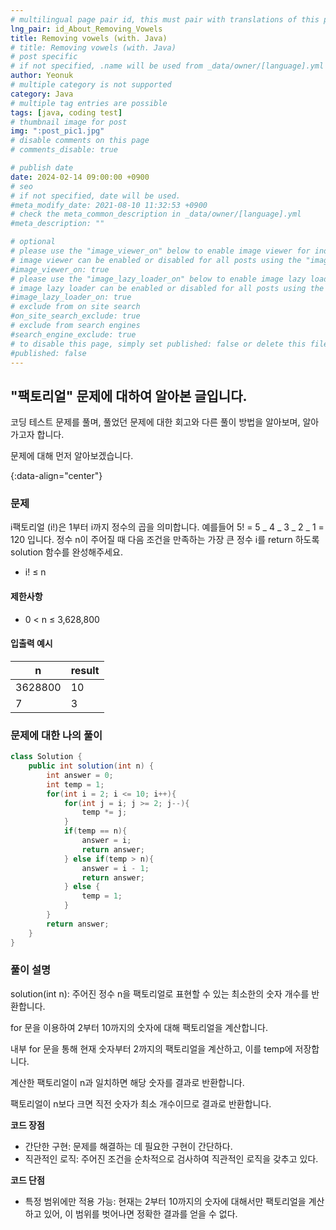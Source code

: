 ```yaml
---
# multilingual page pair id, this must pair with translations of this page. (This name must be unique)
lng_pair: id_About_Removing_Vowels
title: Removing vowels (with. Java)
# title: Removing vowels (with. Java)
# post specific
# if not specified, .name will be used from _data/owner/[language].yml
author: Yeonuk
# multiple category is not supported
category: Java
# multiple tag entries are possible
tags: [java, coding test]
# thumbnail image for post
img: ":post_pic1.jpg"
# disable comments on this page
# comments_disable: true

# publish date
date: 2024-02-14 09:00:00 +0900
# seo
# if not specified, date will be used.
#meta_modify_date: 2021-08-10 11:32:53 +0900
# check the meta_common_description in _data/owner/[language].yml
#meta_description: ""

# optional
# please use the "image_viewer_on" below to enable image viewer for individual pages or posts (_posts/ or [language]/_posts folders).
# image viewer can be enabled or disabled for all posts using the "image_viewer_posts: true" setting in _data/conf/main.yml.
#image_viewer_on: true
# please use the "image_lazy_loader_on" below to enable image lazy loader for individual pages or posts (_posts/ or [language]/_posts folders).
# image lazy loader can be enabled or disabled for all posts using the "image_lazy_loader_posts: true" setting in _data/conf/main.yml.
#image_lazy_loader_on: true
# exclude from on site search
#on_site_search_exclude: true
# exclude from search engines
#search_engine_exclude: true
# to disable this page, simply set published: false or delete this file
#published: false
---
```


<!-- outline-start -->

## "팩토리얼" 문제에 대하여 알아본 글입니다.

코딩 테스트 문제를 풀며, 풀었던 문제에 대한 회고와 다른 풀이 방법을 알아보며, 알아가고자 합니다.

문제에 대해 먼저 알아보겠습니다.

{:data-align="center"}

<!-- outline-end -->

### 문제

i팩토리얼 (i!)은 1부터 i까지 정수의 곱을 의미합니다. 예를들어 5! = 5 _ 4 _ 3 _ 2 _ 1 = 120 입니다. 정수 n이 주어질 때 다음 조건을 만족하는 가장 큰 정수 i를 return 하도록 solution 함수를 완성해주세요.

- i! ≤ n

#### 제한사항

- 0 < n ≤ 3,628,800

#### 입출력 예시

| n       | result |
| ------- | ------ |
| 3628800 | 10     |
| 7       | 3      |

<!-- | start_num | end_num | result |
| --------- | ------- | ------ |
| 10        | 3       | 0      | -->

### 문제에 대한 나의 풀이

```java
class Solution {
    public int solution(int n) {
        int answer = 0;
        int temp = 1;
        for(int i = 2; i <= 10; i++){
            for(int j = i; j >= 2; j--){
                temp *= j;
            }
            if(temp == n){
                answer = i;
                return answer;
            } else if(temp > n){
                answer = i - 1;
                return answer;
            } else {
                temp = 1;
            }
        }
        return answer;
    }
}
```

### 풀이 설명

solution(int n): 주어진 정수 n을 팩토리얼로 표현할 수 있는 최소한의 숫자 개수를 반환합니다.

for 문을 이용하여 2부터 10까지의 숫자에 대해 팩토리얼을 계산합니다.

내부 for 문을 통해 현재 숫자부터 2까지의 팩토리얼을 계산하고, 이를 temp에 저장합니다.

계산한 팩토리얼이 n과 일치하면 해당 숫자를 결과로 반환합니다.

팩토리얼이 n보다 크면 직전 숫자가 최소 개수이므로 결과로 반환합니다.

**코드 장점**

- 간단한 구현: 문제를 해결하는 데 필요한 구현이 간단하다.
- 직관적인 로직: 주어진 조건을 순차적으로 검사하여 직관적인 로직을 갖추고 있다.

**코드 단점**

- 특정 범위에만 적용 가능: 현재는 2부터 10까지의 숫자에 대해서만 팩토리얼을 계산하고 있어, 이 범위를 벗어나면 정확한 결과를 얻을 수 없다.
